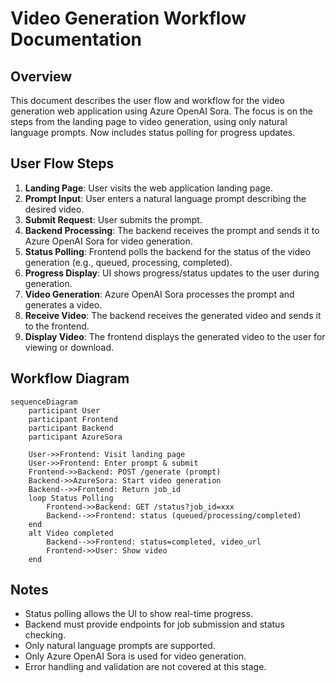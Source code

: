 # Video Generation Workflow Documentation

## Overview
This document describes the user flow and workflow for the video generation web application using Azure OpenAI Sora. The focus is on the steps from the landing page to video generation, using only natural language prompts. Now includes status polling for progress updates.

## User Flow Steps
1. **Landing Page**: User visits the web application landing page.
2. **Prompt Input**: User enters a natural language prompt describing the desired video.
3. **Submit Request**: User submits the prompt.
4. **Backend Processing**: The backend receives the prompt and sends it to Azure OpenAI Sora for video generation.
5. **Status Polling**: Frontend polls the backend for the status of the video generation (e.g., queued, processing, completed).
6. **Progress Display**: UI shows progress/status updates to the user during generation.
7. **Video Generation**: Azure OpenAI Sora processes the prompt and generates a video.
8. **Receive Video**: The backend receives the generated video and sends it to the frontend.
9. **Display Video**: The frontend displays the generated video to the user for viewing or download.

## Workflow Diagram

```mermaid
sequenceDiagram
    participant User
    participant Frontend
    participant Backend
    participant AzureSora

    User->>Frontend: Visit landing page
    User->>Frontend: Enter prompt & submit
    Frontend->>Backend: POST /generate (prompt)
    Backend->>AzureSora: Start video generation
    Backend-->>Frontend: Return job_id
    loop Status Polling
        Frontend->>Backend: GET /status?job_id=xxx
        Backend-->>Frontend: status (queued/processing/completed)
    end
    alt Video completed
        Backend-->>Frontend: status=completed, video_url
        Frontend->>User: Show video
    end
```

## Notes
- Status polling allows the UI to show real-time progress.
- Backend must provide endpoints for job submission and status checking.
- Only natural language prompts are supported.
- Only Azure OpenAI Sora is used for video generation.
- Error handling and validation are not covered at this stage.
